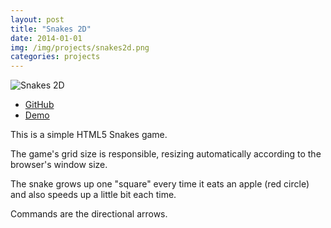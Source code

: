 ```yaml
---
layout: post
title: "Snakes 2D"
date: 2014-01-01
img: /img/projects/snakes2d.png
categories: projects
---
```


![Snakes 2D]({{file.path}}/img/projects/snakes2d.png)

* <a href="https://github.com/cintiamh/snakes2d" target="_blank">GitHub</a>
* <a href="http://cintiamh.github.io/snakes2d/" target="_blank">Demo</a>

This is a simple HTML5 Snakes game.

The game's grid size is responsible, resizing automatically according to the browser's window size.

The snake grows up one "square" every time it eats an apple (red circle) and also speeds up a little bit each time.

Commands are the directional arrows.


